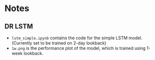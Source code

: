# Notes

## DR LSTM

- `lstm_simple.ipynb` contains the code for the simple LSTM model. (Currently set to be trained on 2-day lookback)
- `1w.png` is the performance plot of the model, which is trained using 1-week lookback.